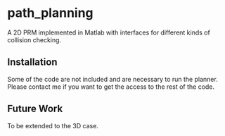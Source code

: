 # path_planning
A 2D PRM implemented in Matlab with interfaces for different kinds of collision checking.

## Installation
Some of the code are not included and are necessary to run the planner. Please contact me if you want to get the access to the rest of the code.

## Future Work
To be extended to the 3D case.

